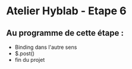 # Atelier Hyblab - Etape 6

## Au programme de cette étape :

- Binding dans l'autre sens
- $.post()
- fin du projet